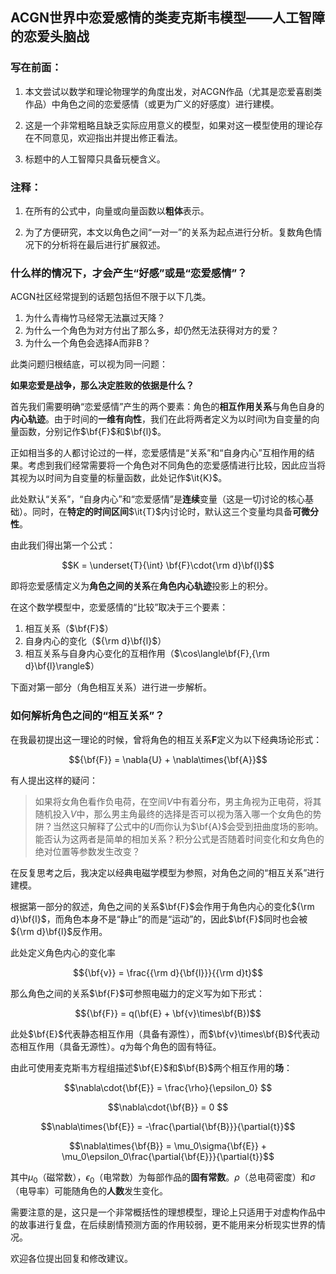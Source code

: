 ## ACGN世界中恋爱感情的类麦克斯韦模型——人工智障的恋爱头脑战

### 写在前面：

1. 本文尝试以数学和理论物理学的角度出发，对ACGN作品（尤其是恋爱喜剧类作品）中角色之间的恋爱感情（或更为广义的好感度）进行建模。

2. 这是一个非常粗略且缺乏实际应用意义的模型，如果对这一模型使用的理论存在不同意见，欢迎指出并提出修正看法。
3. 标题中的人工智障只具备玩梗含义。

### 注释：

1. 在所有的公式中，向量或向量函数以**粗体**表示。

2. 为了方便研究，本文以角色之间“一对一”的关系为起点进行分析。复数角色情况下的分析将在最后进行扩展叙述。

### 什么样的情况下，才会产生“好感”或是“恋爱感情”？

ACGN社区经常提到的话题包括但不限于以下几类。

1. 为什么青梅竹马经常无法赢过天降？
2. 为什么一个角色为对方付出了那么多，却仍然无法获得对方的爱？
3. 为什么一个角色会选择A而非B？

此类问题归根结底，可以视为同一问题：

**如果恋爱是战争，那么决定胜败的依据是什么？**

首先我们需要明确“恋爱感情”产生的两个要素：角色的**相互作用关系**与角色自身的**内心轨迹**。由于时间的**一维有向性**，我们在此将两者定义为以时间t为自变量的向量函数，分别记作$\bf{F}$和$\bf{l}$。

正如相当多的人都讨论过的一样，恋爱感情是“关系”和“自身内心”互相作用的结果。考虑到我们经常需要将一个角色对不同角色的恋爱感情进行比较，因此应当将其视为以时间为自变量的标量函数，此处记作$\it{K}$。

此处默认“关系”，“自身内心”和“恋爱感情”是**连续**变量（这是一切讨论的核心基础）。同时，在**特定的时间区间**$\it{T}$内讨论时，默认这三个变量均具备**可微分性**。

由此我们得出第一个公式：

$$K =  \underset{T}{\int} \bf{F}\cdot{\rm d}\bf{l}$$

即将恋爱感情定义为**角色之间的关系**在**角色内心轨迹**投影上的积分。

在这个数学模型中，恋爱感情的“比较”取决于三个要素：

1. 相互关系（$\bf{F}$）
2. 自身内心的变化（${\rm d}\bf{l}$）
3. 相互关系与自身内心变化的互相作用（$\cos\langle\bf{F},{\rm d}\bf{l}\rangle$）

下面对第一部分（角色相互关系）进行进一步解析。

### 如何解析角色之间的“相互关系”？

在我最初提出这一理论的时候，曾将角色的相互关系**F**定义为以下经典场论形式：

$${\bf{F}} = \nabla{U} + \nabla\times{\bf{A}}$$

有人提出这样的疑问：

> 如果将女角色看作负电荷，在空间$V$中有着分布，男主角视为正电荷，将其随机投入$V$中，那么男主角最终的选择是否可以视为落入哪一个女角色的势阱？当然这只解释了公式中的$U$而你认为$\bf{A}$会受到扭曲度场的影响。能否认为这两者是简单的相加关系？积分公式是否随着时间变化和女角色的绝对位置等参数发生改变？

在反复思考之后，我决定以经典电磁学模型为参照，对角色之间的“相互关系”进行建模。

根据第一部分的叙述，角色之间的关系$\bf{F}$会作用于角色内心的变化${\rm d}\bf{l}$，而角色本身不是“静止”的而是“运动”的，因此$\bf{F}$同时也会被${\rm d}\bf{l}$反作用。

此处定义角色内心的变化率

$${\bf{v}} = \frac{{\rm d}{\bf{l}}}{{\rm d}t}$$

那么角色之间的关系$\bf{F}$可参照电磁力的定义写为如下形式：

$${\bf{F}} = q(\bf{E} + \bf{v}\times\bf{B})$$

此处$\bf{E}$代表静态相互作用（具备有源性），而$\bf{v}\times\bf{B}$代表动态相互作用（具备无源性）。$q$为每个角色的固有特征。

由此可使用麦克斯韦方程组描述$\bf{E}$和$\bf{B}$两个相互作用的**场**：

$$\nabla\cdot{\bf{E}} = \frac{\rho}{\epsilon_0} $$

$$\nabla\cdot{\bf{B}} = 0 $$

$$\nabla\times{\bf{E}} = -\frac{\partial{\bf{B}}}{\partial{t}}$$

$$\nabla\times{\bf{B}} = \mu_0\sigma{\bf{E}} + \mu_0\epsilon_0\frac{\partial{\bf{E}}}{\partial{t}}$$

其中$\mu_0$（磁常数），$\epsilon_0$（电常数）为每部作品的**固有常数**。$\rho$（总电荷密度）和$\sigma$（电导率）可能随角色的**人数**发生变化。

需要注意的是，这只是一个非常概括性的理想模型，理论上只适用于对虚构作品中的故事进行复盘，在后续剧情预测方面的作用较弱，更不能用来分析现实世界的情况。

欢迎各位提出回复和修改建议。
